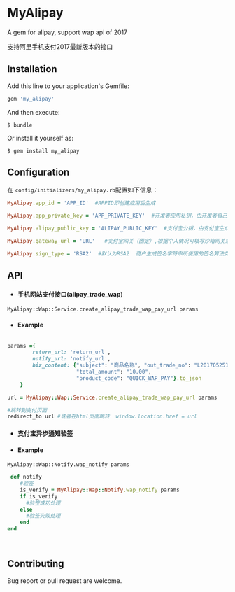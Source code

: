 # MyAlipay

A gem for alipay, support wap api of 2017

支持阿里手机支付2017最新版本的接口

## Installation

Add this line to your application's Gemfile:

```ruby
gem 'my_alipay'
```

And then execute:

    $ bundle

Or install it yourself as:

    $ gem install my_alipay

## Configuration


在 ```config/initializers/my_alipay.rb```配置如下信息：

```ruby
MyAlipay.app_id = 'APP_ID'  #APPID即创建应用后生成

MyAlipay.app_private_key = 'APP_PRIVATE_KEY'  #开发者应用私钥，由开发者自己生成

MyAlipay.alipay_public_key = 'ALIPAY_PUBLIC_KEY'  #支付宝公钥，由支付宝生成

MyAlipay.gateway_url = 'URL'   #支付宝网关（固定）,根据个人情况可填写沙箱网关或者正式网关

MyAlipay.sign_type = 'RSA2'  #默认为RSA2  商户生成签名字符串所使用的签名算法类型，目前支持RSA2和RSA，推荐使用RSA2

```

## API


- #### 手机网站支付接口(alipay_trade_wap)

```MyAlipay::Wap::Service.create_alipay_trade_wap_pay_url params```

- #### Example

```ruby

params ={
        return_url: 'return_url',
        notify_url: 'notify_url',
        biz_content: {"subject": "商品名称", "out_trade_no": "L2017052515281049",
                      "total_amount": "10.00",
                      "product_code": "QUICK_WAP_PAY"}.to_json
    }

url = MyAlipay::Wap::Service.create_alipay_trade_wap_pay_url params

#跳转到支付页面
redirect_to url #或者在html页面跳转  window.location.href = url

```

- #### 支付宝异步通知验签

- #### Example

```MyAlipay::Wap::Notify.wap_notify params```

```ruby
 def notify
    #验签
    is_verify = MyAlipay::Wap::Notify.wap_notify params
    if is_verify
      #验签成功处理
    else
      #验签失败处理
    end
end
 
   

```


## Contributing

Bug report or pull request are welcome.

